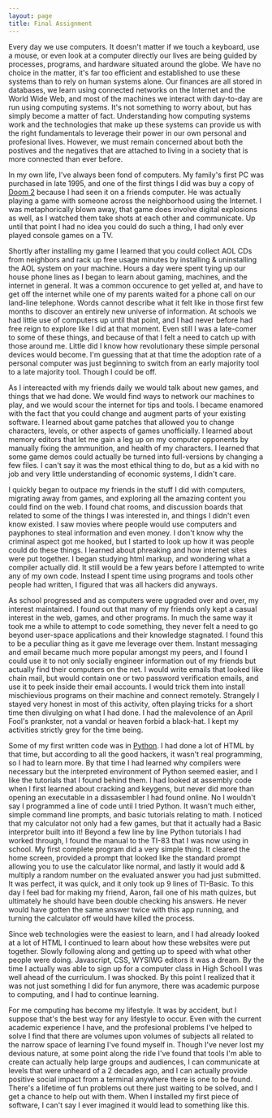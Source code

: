 ```yaml
---
layout: page
title: Final Assignment
---
```


Every day we use computers. It doesn't matter if we touch a keyboard, use a mouse, or even look at a computer directly our lives are being guided by processes, programs, and hardware situated around the globe. We have no choice in the matter, it's far too efficient and established to use these systems than to rely on human systems alone. Our finances are all stored in databases, we learn using connected networks on the Internet and the World Wide Web, and most of the machines we interact with day-to-day are run using computing systems. It's not something to worry about, but has simply become a matter of fact. Understanding how computing systems work and the technologies that make up these systems can provide us with the right fundamentals to leverage their power in our own personal and profesional lives. However, we must remain concerned about both the postives and the negatives that are attached to living in a society that is more connected than ever before.

In my own life, I've always been fond of computers. My family's first PC was purchased in late 1995, and one of the first things I did was buy a copy of [Doom 2](http://en.wikipedia.org/wiki/Doom_II:_Hell_on_Earth) because I had seen it on a friends computer. He was actually playing a game with someone across the neighborhood using the Internet. I was metaphorically blown away, that game does involve digital explosions as well, as I watched them take shots at each other and communicate. Up until that point I had no idea you could do such a thing, I had only ever played console games on a TV.

Shortly after installing my game I learned that you could collect AOL CDs from neighbors and rack up free usage minutes by installing & uninstalling the AOL system on your machine. Hours a day were spent tying up our house phone lines as I began to learn about gaming, machines, and the internet in general. It was a common occurence to get yelled at, and have to get off the internet while one of my parents waited for a phone call on our land-line telephone. Words cannot describe what it felt like in those first few months to discover an entirely new universe of information. At schools we had little use of computers up until that point, and I had never before had free reign to explore like I did at that moment. Even still I was a late-comer to some of these things, and because of that I felt a need to catch up with those around me. Little did I know how revolutionary these simple personal devices would become. I'm guessing that at that time the adoption rate of a personal computer was just beginning to switch from an early majority tool to a late majority tool. Though I could be off.

As I intereacted with my friends daily we would talk about new games, and things that we had done. We would find ways to network our machines to play, and we would scour the internet for tips and tools. I became enamored with the fact that you could change and augment parts of your existing software. I learned about game patches that allowed you to change characters, levels, or other aspects of games unofficially. I learned about memory editors that let  me gain a leg up on my computer opponents by manually fixing the ammunition, and health of my characters. I learned that some game demos could actually be turned into full-versions by changing a few files. I can't say it was the most ethical thing to do, but as a kid with no job and very little understanding of economic systems, I didn't care.

I quickly began to outpace my friends in the stuff I did with computers, migrating away from games, and exploring all the amazing content you could find on the web. I found chat rooms, and discussion boards that related to some of the things I was interested in, and things I didn't even know existed. I saw movies where people would use computers and payphones to steal information and even money. I don't know why the criminal aspect got me hooked, but I started to look up how it was people could do these things. I learned about phreaking and how internet sites were put together. I began studying html markup, and wondering what a compiler actually did. It still would be a few years before I attempted to write any of my own code. Instead I spent time using programs and tools other people had written, I figured that was all hackers did anyways.

As school progressed and as computers were upgraded over and over, my interest maintained. I found out that many of my friends only kept a casual interest in the web, games, and other programs. In much the same way it took me a while to attempt to code something, they never felt a need to go beyond user-space applications and their knowledge stagnated. I found this to be a peculiar thing as it gave me leverage over them. Instant messaging and email became much more popular amongst my peers, and I found I could use it to not only socially engineer information out of my friends but actually find their computers on the net. I would write emails that looked like chain mail, but would contain one or two password verification emails, and use it to peek inside their email accounts. I would trick them into install mischievious programs on their machine and connect remotely. Strangely I stayed very honest in most of this activity, often playing tricks for a short time then divulging on what I had done. I had the malevolence of an April Fool's prankster, not a vandal or heaven forbid a black-hat. I kept my activities strictly grey for the time being.

Some of my first written code was in [Python]("http://en.wikipedia.org/wiki/Python_(programming_language)"). I had done a lot of HTML by that time, but according to all the good hackers, it wasn't real programming, so I had to learn more. By that time I had learned why compilers were necessary but the interpreted environment of Python seemed easier, and I like the tutorials that I found behind them. I had looked at assembly code when I first learned about cracking and keygens, but never did more than opening an executable in a dissasembler I had found online. No I wouldn't say I programmed a line of code until I tried Python. It wasn't much either, simple command line prompts, and basic tutorials relating to math. I noticed that my calculator not only had a few games, but that it actually had a Basic interpretor built into it! Beyond a few line by line Python tutorials I had worked through, I found the manual to the TI-83 that I was now using in school. My first complete program did a very simple thing. It cleared the home screen, provided a prompt that looked like the standard prompt allowing you to use the calculator like normal, and lastly it would add & multiply a random number on the evaluated answer you had just submitted. It was perfect, it was quick, and it only took up 9 lines of TI-Basic. To this day I feel bad for making my friend, Aaron, fail one of his math quizes, but ultimately he should have been double checking his answers. He never would have gotten the same answer twice with this app running, and turning the calculator off would have killed the process.

Since web technologies were the easiest to learn, and I had already looked at a lot of HTML I continued to learn about how these websites were put together. Slowly following along and getting up to speed with what other people were doing. Javascript, CSS, WYSIWG editors it was a dream. By the time I actually was able to sign up for a computer class in High School I was well ahead of the curriculum. I was shocked. By this point I realized that it was not just something I did for fun anymore, there was academic purpose to computing, and I had to continue learning.

For me computing has become my lifestyle. It was by accident, but I suppose that's the best way for any lifestyle to occur. Even with the current academic experience I have, and the profesional problems I've helped to solve I find that there are volumes upon volumes of subjects all related to the narrow space of learning I've found myself in. Though I've never lost my devious nature, at some point along the ride I've found that tools I'm able to create can actually help large groups and audiences, I can communicate at levels that were unheard of a 2 decades ago, and I can actually provide positive social impact from a terminal anywhere there is one to be found. There's a lifetime of fun problems out there just waiting to be solved, and I get a chance to help out with them. When I installed my first piece of software, I can't say I ever imagined it would lead to something like this.
